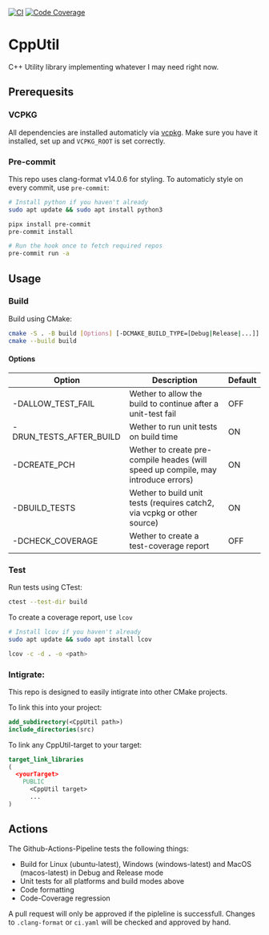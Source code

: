 [![CI](https://github.com/Hphone123/CppUtil/actions/workflows/ci.yaml/badge.svg)](https://github.com/Hphone123/CppUtil/actions/workflows/ci.yaml)
[![Code Coverage](https://hphone123.github.io/CppUtil/badge.svg)](https://github.com/Hphone123/CppUtil/)

# CppUtil

C++ Utility library implementing whatever I may need right now.

## Prerequesits

### VCPKG

All dependencies are installed automaticly via [vcpkg](https://learn.microsoft.com/en-us/vcpkg/get_started/get-started).
Make sure you have it installed, set up and `VCPKG_ROOT` is set correctly.

### Pre-commit

This repo uses clang-format v14.0.6 for styling. To automaticly style on every commit, use `pre-commit`:
``` sh
# Install python if you haven't already
sudo apt update && sudo apt install python3

pipx install pre-commit
pre-commit install

# Run the hook once to fetch required repos
pre-commit run -a
```

## Usage

### Build

Build using CMake:

``` sh
cmake -S . -B build [Options] [-DCMAKE_BUILD_TYPE=[Debug|Release|...]] [-DCMAKE_TOOLCHAIN_FILE="$VCPKG_ROOT/scripts/buildsystems/vcpkg.cmake"]
cmake --build build
```

#### Options

Option                  | Description                                                                       | Default
------------------------|-----------------------------------------------------------------------------------|---------
-DALLOW_TEST_FAIL       | Wether to allow the build to continue after a unit-test fail                      | OFF
-DRUN_TESTS_AFTER_BUILD | Wether to run unit tests on build time                                            | ON
-DCREATE_PCH            | Wether to create pre-compile heades (will speed up compile, may introduce errors) | ON
-DBUILD_TESTS           | Wether to build unit tests (requires catch2, via vcpkg or other source)           | ON
-DCHECK_COVERAGE        | Wether to create a test-coverage report                                           | OFF


### Test

Run tests using CTest:
``` sh
ctest --test-dir build
```

To create a coverage report, use `lcov`
``` sh
# Install lcov if you haven't already
sudo apt update && sudo apt install lcov

lcov -c -d . -o <path>
```

### Intigrate:

This repo is designed to easily intigrate into other CMake projects.

To link this into your project:
``` CMake
add_subdirectory(<CppUtil path>)
include_directories(src)
```

To link any CppUtil-target to your target:
``` CMake
target_link_libraries
(
  <yourTarget> 
    PUBLIC
      <CppUtil target>
      ...
)
```

## Actions

The Github-Actions-Pipeline tests the following things:
- Build for Linux (ubuntu-latest), Windows (windows-latest) and MacOS (macos-latest) in Debug and Release mode
- Unit tests for all platforms and build modes above
- Code formatting
- Code-Coverage regression

A pull request will only be approved if the pipleline is successfull.
Changes to `.clang-format`  or `ci.yaml` will be checked and approved by hand.